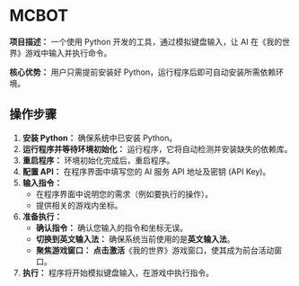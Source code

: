 # MCBOT

**项目描述：** 一个使用 Python 开发的工具，通过模拟键盘输入，让 AI 在《我的世界》游戏中输入并执行命令。

**核心优势：** 用户只需提前安装好 Python，运行程序后即可自动安装所需依赖环境。

## 操作步骤

1.  **安装 Python：** 确保系统中已安装 Python。
2.  **运行程序并等待环境初始化：** 运行程序，它将自动检测并安装缺失的依赖库。
3.  **重启程序：** 环境初始化完成后，重启程序。
4.  **配置 API：** 在程序界面中填写您的 AI 服务 API 地址及密钥 (API Key)。
5.  **输入指令：**
    *   在程序界面中说明您的需求（例如要执行的操作）。
    *   提供相关的游戏内坐标。
6.  **准备执行：**
    *   **确认指令：** 确认您输入的指令和坐标无误。
    *   **切换到英文输入法：** 确保系统当前使用的是**英文输入法**。
    *   **聚焦游戏窗口：** **点击激活**《我的世界》游戏窗口，使其成为前台活动窗口。
7.  **执行：** 程序将开始模拟键盘输入，在游戏中执行指令。
